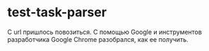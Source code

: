 # test-task-parser

С url пришлось повозиться. С помощью Google и инструментов разработчика Google Chrome разобрался, как ее получить. 
